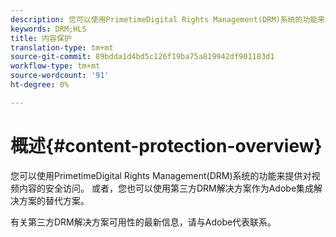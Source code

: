 ```yaml
---
description: 您可以使用PrimetimeDigital Rights Management(DRM)系统的功能来提供对视频内容的安全访问。 或者，您也可以使用第三方DRM解决方案作为Adobe集成解决方案的替代方案。
keywords: DRM;HLS
title: 内容保护
translation-type: tm+mt
source-git-commit: 89bdda1d4bd5c126f19ba75a819942df901183d1
workflow-type: tm+mt
source-wordcount: '91'
ht-degree: 0%

---
```



# 概述{#content-protection-overview}

您可以使用PrimetimeDigital Rights Management(DRM)系统的功能来提供对视频内容的安全访问。 或者，您也可以使用第三方DRM解决方案作为Adobe集成解决方案的替代方案。

有关第三方DRM解决方案可用性的最新信息，请与Adobe代表联系。